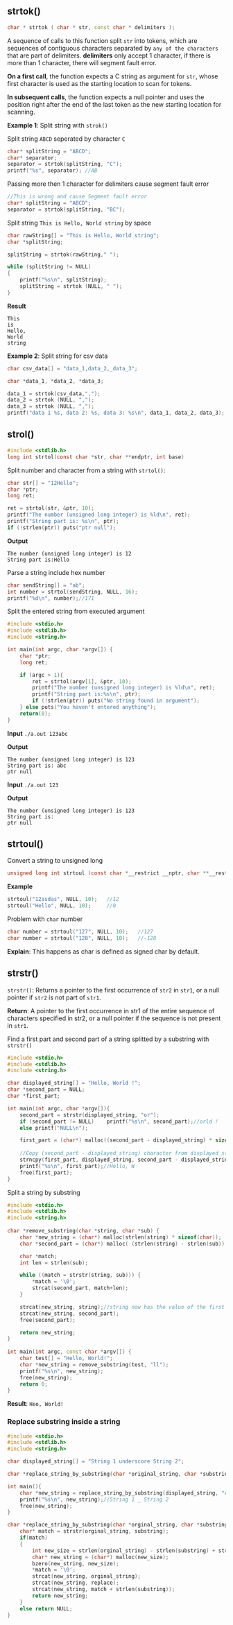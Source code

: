 ## strtok()

```cpp
char * strtok ( char * str, const char * delimiters );
```

A sequence of calls to this function split ``str`` into tokens, which are sequences of contiguous characters separated by ``any of the characters`` that are part of delimiters. **delimiters** only accept 1 character, if there is more than 1 character, there will segment fault error.

**On a first call**, the function expects a C string as argument for ``str``, whose first character is used as the starting location to scan for tokens.

**In subsequent calls**, the function expects a null pointer and uses the position right after the end of the last token as the new starting location for scanning.

**Example 1**: Split string with ``strok()``

Split string ``ABCD`` seperated by character ``C``

```cpp
char* splitString = "ABCD";
char* separator;
separator = strtok(splitString, "C");
printf("%s", separator); //AB
```

Passing more then 1 character for delimiters cause segment fault error

```c
//This is wrong and cause Segment fault error
char* splitString = "ABCD";
separator = strtok(splitString, "BC");
```

Split string ``This is Hello, World string`` by space

```cpp
char rawString[] = "This is Hello, World string";
char *splitString;

splitString = strtok(rawString," ");

while (splitString != NULL)
{
    printf("%s\n", splitString);
    splitString = strtok (NULL, " ");
}
```
**Result**

```
This
is
Hello,
World
string
```
**Example 2**: Split string for csv data

```c
char csv_data[] = "data_1,data_2,_data_3";

char *data_1, *data_2, *data_3;

data_1 = strtok(csv_data,",");
data_2 = strtok (NULL, ",");
data_3 = strtok (NULL, ",");
printf("data 1 %s, data 2: %s, data 3: %s\n", data_1, data_2, data_3);
```

## strol()

```c
#include <stdlib.h>
long int strtol(const char *str, char **endptr, int base)
```

Split number and character from a string with ``strtol()``:

```c
char str[] = "12Hello";
char *ptr;
long ret;

ret = strtol(str, &ptr, 10);
printf("The number (unsigned long integer) is %ld\n", ret);
printf("String part is: %s\n", ptr);
if (!strlen(ptr)) puts("ptr null");
```

**Output**

```
The number (unsigned long integer) is 12
String part is:Hello
```

Parse a string include hex number

```c
char sendString[] = "ab";
int number = strtol(sendString, NULL, 16);
printf("%d\n", number);//171
```

Split the entered string from executed argument

```c
#include <stdio.h>
#include <stdlib.h>
#include <string.h>

int main(int argc, char *argv[]) {
    char *ptr;
    long ret;

    if (argc > 1){
        ret = strtol(argv[1], &ptr, 10);
        printf("The number (unsigned long integer) is %ld\n", ret);
        printf("String part is:%s\n", ptr);
        if (!strlen(ptr)) puts("No string found in argument");
    } else puts("You haven't entered anything");   
    return(0);
}
```
**Input** ``./a.out 123abc``

**Output**

```
The number (unsigned long integer) is 123
String part is: abc
ptr null
```

**Input** ``./a.out 123``

**Output**

```
The number (unsigned long integer) is 123
String part is:
ptr null
```

## strtoul()

Convert a string to unsigned long

```c
unsigned long int strtoul (const char *__restrict __nptr, char **__restrict __endptr, int __base)
```
**Example**
```c
strtoul("12asdas", NULL, 10);   //12
strtoul("Hello", NULL, 10);     //0
```
Problem with ``char`` number
```c
char number = strtoul("127", NULL, 10);   //127
char number = strtoul("128", NULL, 10);   //-128
```

**Explain**: This happens as char is defined as signed char by default. 

## strstr()

``strstr()``: Returns a pointer to the first occurrence of ``str2`` in ``str1``, or a null pointer if ``str2`` is not part of ``str1``.

**Return**: A pointer to the first occurrence in str1 of the entire sequence of characters specified in str2, or a null pointer if the sequence is not present in ``str1``.

Find a first part and second part of a string splitted by a substring with ``strstr()``

```c
#include <stdio.h>
#include <stdlib.h>
#include <string.h>

char displayed_string[] = "Hello, World !";
char *second_part = NULL;
char *first_part;

int main(int argc, char *argv[]){
    second_part = strstr(displayed_string, "or");
	if (second_part != NULL)	printf("%s\n", second_part);//orld !
	else printf("NULL\n");

	first_part = (char*) malloc((second_part - displayed_string) * sizeof(char));
	
    //Copy (second_part - displayed_string) character from displayed_string to first_part
    strncpy(first_part, displayed_string, second_part - displayed_string);
    printf("%s\n", first_part);//Hello, W
	free(first_part);
}
```

Split a string by substring

```cpp
#include <stdio.h>
#include <stdlib.h>
#include <string.h>
 
char *remove_substring(char *string, char *sub) {
    char *new_string = (char*) malloc(strlen(string) * sizeof(char));
    char *second_part = (char*) malloc( (strlen(string) - strlen(sub)) * sizeof(char));

    char *match;
    int len = strlen(sub);

    while ((match = strstr(string, sub))) {
        *match = '\0';
        strcat(second_part, match+len);
    }

    strcat(new_string, string);//string now has the value of the first part of char *string
    strcat(new_string, second_part);
    free(second_part);

    return new_string;
}
 
int main(int argc, const char *argv[]) {
    char test[] = "Hello, World!";
    char *new_string = remove_substring(test, "ll");
    printf("%s\n", new_string);
    free(new_string);
    return 0;
}
```

**Result**: ``Heo, World!``

### Replace substring inside a string

```c
#include <stdio.h>
#include <stdlib.h>
#include <string.h>

char displayed_string[] = "String 1 underscore String 2";

char *replace_string_by_substring(char *original_string, char *substring, char *replace);

int main(){
    char *new_string = replace_string_by_substring(displayed_string, "underscore", "_");
    printf("%s\n", new_string);//String 1 _ String 2
    free(new_string);
}

char *replace_string_by_substring(char *orginal_string, char *substring, char *replace){
    char* match = strstr(orginal_string, substring);
    if(match)
    {
        int new_size = strlen(orginal_string) - strlen(substring) + strlen(replace) + 1;
        char* new_string = (char*) malloc(new_size);
        bzero(new_string, new_size);
        *match = '\0';
        strcat(new_string, orginal_string);
        strcat(new_string, replace);
        strcat(new_string, match + strlen(substring));
        return new_string;
    }
    else return NULL;
}
```
